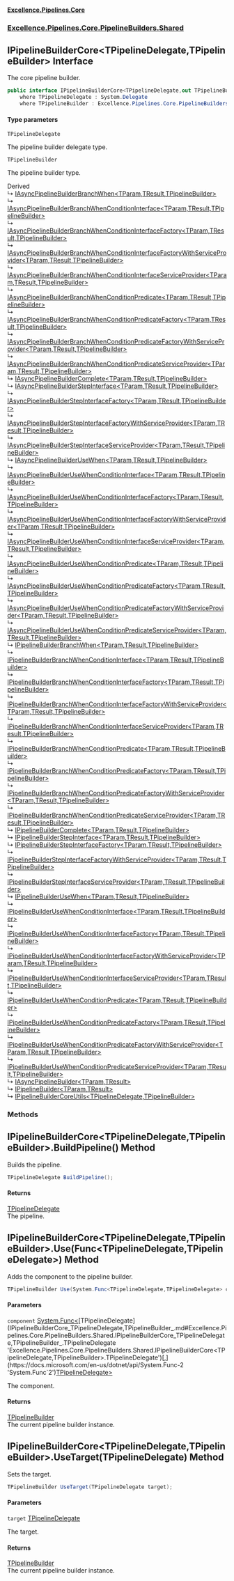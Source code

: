 #### [Excellence.Pipelines.Core](Excellence.Pipelines.md 'Excellence.Pipelines')
### [Excellence.Pipelines.Core.PipelineBuilders.Shared](Excellence.Pipelines.md#Excellence.Pipelines.Core.PipelineBuilders.Shared 'Excellence.Pipelines.Core.PipelineBuilders.Shared')

## IPipelineBuilderCore<TPipelineDelegate,TPipelineBuilder> Interface

The core pipeline builder.

```csharp
public interface IPipelineBuilderCore<TPipelineDelegate,out TPipelineBuilder>
    where TPipelineDelegate : System.Delegate
    where TPipelineBuilder : Excellence.Pipelines.Core.PipelineBuilders.Shared.IPipelineBuilderCore<TPipelineDelegate, TPipelineBuilder>
```
#### Type parameters

<a name='Excellence.Pipelines.Core.PipelineBuilders.Shared.IPipelineBuilderCore_TPipelineDelegate,TPipelineBuilder_.TPipelineDelegate'></a>

`TPipelineDelegate`

The pipeline builder delegate type.

<a name='Excellence.Pipelines.Core.PipelineBuilders.Shared.IPipelineBuilderCore_TPipelineDelegate,TPipelineBuilder_.TPipelineBuilder'></a>

`TPipelineBuilder`

The pipeline builder type.

Derived  
&#8627; [IAsyncPipelineBuilderBranchWhen&lt;TParam,TResult,TPipelineBuilder&gt;](IAsyncPipelineBuilderBranchWhen_TParam,TResult,TPipelineBuilder_.md 'Excellence.Pipelines.Core.PipelineBuilders.Async.IAsyncPipelineBuilderBranchWhen<TParam,TResult,TPipelineBuilder>')  
&#8627; [IAsyncPipelineBuilderBranchWhenConditionInterface&lt;TParam,TResult,TPipelineBuilder&gt;](IAsyncPipelineBuilderBranchWhenConditionInterface_TParam,TResult,TPipelineBuilder_.md 'Excellence.Pipelines.Core.PipelineBuilders.Async.IAsyncPipelineBuilderBranchWhenConditionInterface<TParam,TResult,TPipelineBuilder>')  
&#8627; [IAsyncPipelineBuilderBranchWhenConditionInterfaceFactory&lt;TParam,TResult,TPipelineBuilder&gt;](IAsyncPipelineBuilderBranchWhenConditionInterfaceFactory_TParam,TResult,TPipelineBuilder_.md 'Excellence.Pipelines.Core.PipelineBuilders.Async.IAsyncPipelineBuilderBranchWhenConditionInterfaceFactory<TParam,TResult,TPipelineBuilder>')  
&#8627; [IAsyncPipelineBuilderBranchWhenConditionInterfaceFactoryWithServiceProvider&lt;TParam,TResult,TPipelineBuilder&gt;](IAsyncPipelineBuilderBranchWhenConditionInterfaceFactoryWithServiceProvider_TParam,TResult,TPipelineBuilder_.md 'Excellence.Pipelines.Core.PipelineBuilders.Async.IAsyncPipelineBuilderBranchWhenConditionInterfaceFactoryWithServiceProvider<TParam,TResult,TPipelineBuilder>')  
&#8627; [IAsyncPipelineBuilderBranchWhenConditionInterfaceServiceProvider&lt;TParam,TResult,TPipelineBuilder&gt;](IAsyncPipelineBuilderBranchWhenConditionInterfaceServiceProvider_TParam,TResult,TPipelineBuilder_.md 'Excellence.Pipelines.Core.PipelineBuilders.Async.IAsyncPipelineBuilderBranchWhenConditionInterfaceServiceProvider<TParam,TResult,TPipelineBuilder>')  
&#8627; [IAsyncPipelineBuilderBranchWhenConditionPredicate&lt;TParam,TResult,TPipelineBuilder&gt;](IAsyncPipelineBuilderBranchWhenConditionPredicate_TParam,TResult,TPipelineBuilder_.md 'Excellence.Pipelines.Core.PipelineBuilders.Async.IAsyncPipelineBuilderBranchWhenConditionPredicate<TParam,TResult,TPipelineBuilder>')  
&#8627; [IAsyncPipelineBuilderBranchWhenConditionPredicateFactory&lt;TParam,TResult,TPipelineBuilder&gt;](IAsyncPipelineBuilderBranchWhenConditionPredicateFactory_TParam,TResult,TPipelineBuilder_.md 'Excellence.Pipelines.Core.PipelineBuilders.Async.IAsyncPipelineBuilderBranchWhenConditionPredicateFactory<TParam,TResult,TPipelineBuilder>')  
&#8627; [IAsyncPipelineBuilderBranchWhenConditionPredicateFactoryWithServiceProvider&lt;TParam,TResult,TPipelineBuilder&gt;](IAsyncPipelineBuilderBranchWhenConditionPredicateFactoryWithServiceProvider_TParam,TResult,TPipelineBuilder_.md 'Excellence.Pipelines.Core.PipelineBuilders.Async.IAsyncPipelineBuilderBranchWhenConditionPredicateFactoryWithServiceProvider<TParam,TResult,TPipelineBuilder>')  
&#8627; [IAsyncPipelineBuilderBranchWhenConditionPredicateServiceProvider&lt;TParam,TResult,TPipelineBuilder&gt;](IAsyncPipelineBuilderBranchWhenConditionPredicateServiceProvider_TParam,TResult,TPipelineBuilder_.md 'Excellence.Pipelines.Core.PipelineBuilders.Async.IAsyncPipelineBuilderBranchWhenConditionPredicateServiceProvider<TParam,TResult,TPipelineBuilder>')  
&#8627; [IAsyncPipelineBuilderComplete&lt;TParam,TResult,TPipelineBuilder&gt;](IAsyncPipelineBuilderComplete_TParam,TResult,TPipelineBuilder_.md 'Excellence.Pipelines.Core.PipelineBuilders.Async.IAsyncPipelineBuilderComplete<TParam,TResult,TPipelineBuilder>')  
&#8627; [IAsyncPipelineBuilderStepInterface&lt;TParam,TResult,TPipelineBuilder&gt;](IAsyncPipelineBuilderStepInterface_TParam,TResult,TPipelineBuilder_.md 'Excellence.Pipelines.Core.PipelineBuilders.Async.IAsyncPipelineBuilderStepInterface<TParam,TResult,TPipelineBuilder>')  
&#8627; [IAsyncPipelineBuilderStepInterfaceFactory&lt;TParam,TResult,TPipelineBuilder&gt;](IAsyncPipelineBuilderStepInterfaceFactory_TParam,TResult,TPipelineBuilder_.md 'Excellence.Pipelines.Core.PipelineBuilders.Async.IAsyncPipelineBuilderStepInterfaceFactory<TParam,TResult,TPipelineBuilder>')  
&#8627; [IAsyncPipelineBuilderStepInterfaceFactoryWithServiceProvider&lt;TParam,TResult,TPipelineBuilder&gt;](IAsyncPipelineBuilderStepInterfaceFactoryWithServiceProvider_TParam,TResult,TPipelineBuilder_.md 'Excellence.Pipelines.Core.PipelineBuilders.Async.IAsyncPipelineBuilderStepInterfaceFactoryWithServiceProvider<TParam,TResult,TPipelineBuilder>')  
&#8627; [IAsyncPipelineBuilderStepInterfaceServiceProvider&lt;TParam,TResult,TPipelineBuilder&gt;](IAsyncPipelineBuilderStepInterfaceServiceProvider_TParam,TResult,TPipelineBuilder_.md 'Excellence.Pipelines.Core.PipelineBuilders.Async.IAsyncPipelineBuilderStepInterfaceServiceProvider<TParam,TResult,TPipelineBuilder>')  
&#8627; [IAsyncPipelineBuilderUseWhen&lt;TParam,TResult,TPipelineBuilder&gt;](IAsyncPipelineBuilderUseWhen_TParam,TResult,TPipelineBuilder_.md 'Excellence.Pipelines.Core.PipelineBuilders.Async.IAsyncPipelineBuilderUseWhen<TParam,TResult,TPipelineBuilder>')  
&#8627; [IAsyncPipelineBuilderUseWhenConditionInterface&lt;TParam,TResult,TPipelineBuilder&gt;](IAsyncPipelineBuilderUseWhenConditionInterface_TParam,TResult,TPipelineBuilder_.md 'Excellence.Pipelines.Core.PipelineBuilders.Async.IAsyncPipelineBuilderUseWhenConditionInterface<TParam,TResult,TPipelineBuilder>')  
&#8627; [IAsyncPipelineBuilderUseWhenConditionInterfaceFactory&lt;TParam,TResult,TPipelineBuilder&gt;](IAsyncPipelineBuilderUseWhenConditionInterfaceFactory_TParam,TResult,TPipelineBuilder_.md 'Excellence.Pipelines.Core.PipelineBuilders.Async.IAsyncPipelineBuilderUseWhenConditionInterfaceFactory<TParam,TResult,TPipelineBuilder>')  
&#8627; [IAsyncPipelineBuilderUseWhenConditionInterfaceFactoryWithServiceProvider&lt;TParam,TResult,TPipelineBuilder&gt;](IAsyncPipelineBuilderUseWhenConditionInterfaceFactoryWithServiceProvider_TParam,TResult,TPipelineBuilder_.md 'Excellence.Pipelines.Core.PipelineBuilders.Async.IAsyncPipelineBuilderUseWhenConditionInterfaceFactoryWithServiceProvider<TParam,TResult,TPipelineBuilder>')  
&#8627; [IAsyncPipelineBuilderUseWhenConditionInterfaceServiceProvider&lt;TParam,TResult,TPipelineBuilder&gt;](IAsyncPipelineBuilderUseWhenConditionInterfaceServiceProvider_TParam,TResult,TPipelineBuilder_.md 'Excellence.Pipelines.Core.PipelineBuilders.Async.IAsyncPipelineBuilderUseWhenConditionInterfaceServiceProvider<TParam,TResult,TPipelineBuilder>')  
&#8627; [IAsyncPipelineBuilderUseWhenConditionPredicate&lt;TParam,TResult,TPipelineBuilder&gt;](IAsyncPipelineBuilderUseWhenConditionPredicate_TParam,TResult,TPipelineBuilder_.md 'Excellence.Pipelines.Core.PipelineBuilders.Async.IAsyncPipelineBuilderUseWhenConditionPredicate<TParam,TResult,TPipelineBuilder>')  
&#8627; [IAsyncPipelineBuilderUseWhenConditionPredicateFactory&lt;TParam,TResult,TPipelineBuilder&gt;](IAsyncPipelineBuilderUseWhenConditionPredicateFactory_TParam,TResult,TPipelineBuilder_.md 'Excellence.Pipelines.Core.PipelineBuilders.Async.IAsyncPipelineBuilderUseWhenConditionPredicateFactory<TParam,TResult,TPipelineBuilder>')  
&#8627; [IAsyncPipelineBuilderUseWhenConditionPredicateFactoryWithServiceProvider&lt;TParam,TResult,TPipelineBuilder&gt;](IAsyncPipelineBuilderUseWhenConditionPredicateFactoryWithServiceProvider_TParam,TResult,TPipelineBuilder_.md 'Excellence.Pipelines.Core.PipelineBuilders.Async.IAsyncPipelineBuilderUseWhenConditionPredicateFactoryWithServiceProvider<TParam,TResult,TPipelineBuilder>')  
&#8627; [IAsyncPipelineBuilderUseWhenConditionPredicateServiceProvider&lt;TParam,TResult,TPipelineBuilder&gt;](IAsyncPipelineBuilderUseWhenConditionPredicateServiceProvider_TParam,TResult,TPipelineBuilder_.md 'Excellence.Pipelines.Core.PipelineBuilders.Async.IAsyncPipelineBuilderUseWhenConditionPredicateServiceProvider<TParam,TResult,TPipelineBuilder>')  
&#8627; [IPipelineBuilderBranchWhen&lt;TParam,TResult,TPipelineBuilder&gt;](IPipelineBuilderBranchWhen_TParam,TResult,TPipelineBuilder_.md 'Excellence.Pipelines.Core.PipelineBuilders.Default.IPipelineBuilderBranchWhen<TParam,TResult,TPipelineBuilder>')  
&#8627; [IPipelineBuilderBranchWhenConditionInterface&lt;TParam,TResult,TPipelineBuilder&gt;](IPipelineBuilderBranchWhenConditionInterface_TParam,TResult,TPipelineBuilder_.md 'Excellence.Pipelines.Core.PipelineBuilders.Default.IPipelineBuilderBranchWhenConditionInterface<TParam,TResult,TPipelineBuilder>')  
&#8627; [IPipelineBuilderBranchWhenConditionInterfaceFactory&lt;TParam,TResult,TPipelineBuilder&gt;](IPipelineBuilderBranchWhenConditionInterfaceFactory_TParam,TResult,TPipelineBuilder_.md 'Excellence.Pipelines.Core.PipelineBuilders.Default.IPipelineBuilderBranchWhenConditionInterfaceFactory<TParam,TResult,TPipelineBuilder>')  
&#8627; [IPipelineBuilderBranchWhenConditionInterfaceFactoryWithServiceProvider&lt;TParam,TResult,TPipelineBuilder&gt;](IPipelineBuilderBranchWhenConditionInterfaceFactoryWithServiceProvider_TParam,TResult,TPipelineBuilder_.md 'Excellence.Pipelines.Core.PipelineBuilders.Default.IPipelineBuilderBranchWhenConditionInterfaceFactoryWithServiceProvider<TParam,TResult,TPipelineBuilder>')  
&#8627; [IPipelineBuilderBranchWhenConditionInterfaceServiceProvider&lt;TParam,TResult,TPipelineBuilder&gt;](IPipelineBuilderBranchWhenConditionInterfaceServiceProvider_TParam,TResult,TPipelineBuilder_.md 'Excellence.Pipelines.Core.PipelineBuilders.Default.IPipelineBuilderBranchWhenConditionInterfaceServiceProvider<TParam,TResult,TPipelineBuilder>')  
&#8627; [IPipelineBuilderBranchWhenConditionPredicate&lt;TParam,TResult,TPipelineBuilder&gt;](IPipelineBuilderBranchWhenConditionPredicate_TParam,TResult,TPipelineBuilder_.md 'Excellence.Pipelines.Core.PipelineBuilders.Default.IPipelineBuilderBranchWhenConditionPredicate<TParam,TResult,TPipelineBuilder>')  
&#8627; [IPipelineBuilderBranchWhenConditionPredicateFactory&lt;TParam,TResult,TPipelineBuilder&gt;](IPipelineBuilderBranchWhenConditionPredicateFactory_TParam,TResult,TPipelineBuilder_.md 'Excellence.Pipelines.Core.PipelineBuilders.Default.IPipelineBuilderBranchWhenConditionPredicateFactory<TParam,TResult,TPipelineBuilder>')  
&#8627; [IPipelineBuilderBranchWhenConditionPredicateFactoryWithServiceProvider&lt;TParam,TResult,TPipelineBuilder&gt;](IPipelineBuilderBranchWhenConditionPredicateFactoryWithServiceProvider_TParam,TResult,TPipelineBuilder_.md 'Excellence.Pipelines.Core.PipelineBuilders.Default.IPipelineBuilderBranchWhenConditionPredicateFactoryWithServiceProvider<TParam,TResult,TPipelineBuilder>')  
&#8627; [IPipelineBuilderBranchWhenConditionPredicateServiceProvider&lt;TParam,TResult,TPipelineBuilder&gt;](IPipelineBuilderBranchWhenConditionPredicateServiceProvider_TParam,TResult,TPipelineBuilder_.md 'Excellence.Pipelines.Core.PipelineBuilders.Default.IPipelineBuilderBranchWhenConditionPredicateServiceProvider<TParam,TResult,TPipelineBuilder>')  
&#8627; [IPipelineBuilderComplete&lt;TParam,TResult,TPipelineBuilder&gt;](IPipelineBuilderComplete_TParam,TResult,TPipelineBuilder_.md 'Excellence.Pipelines.Core.PipelineBuilders.Default.IPipelineBuilderComplete<TParam,TResult,TPipelineBuilder>')  
&#8627; [IPipelineBuilderStepInterface&lt;TParam,TResult,TPipelineBuilder&gt;](IPipelineBuilderStepInterface_TParam,TResult,TPipelineBuilder_.md 'Excellence.Pipelines.Core.PipelineBuilders.Default.IPipelineBuilderStepInterface<TParam,TResult,TPipelineBuilder>')  
&#8627; [IPipelineBuilderStepInterfaceFactory&lt;TParam,TResult,TPipelineBuilder&gt;](IPipelineBuilderStepInterfaceFactory_TParam,TResult,TPipelineBuilder_.md 'Excellence.Pipelines.Core.PipelineBuilders.Default.IPipelineBuilderStepInterfaceFactory<TParam,TResult,TPipelineBuilder>')  
&#8627; [IPipelineBuilderStepInterfaceFactoryWithServiceProvider&lt;TParam,TResult,TPipelineBuilder&gt;](IPipelineBuilderStepInterfaceFactoryWithServiceProvider_TParam,TResult,TPipelineBuilder_.md 'Excellence.Pipelines.Core.PipelineBuilders.Default.IPipelineBuilderStepInterfaceFactoryWithServiceProvider<TParam,TResult,TPipelineBuilder>')  
&#8627; [IPipelineBuilderStepInterfaceServiceProvider&lt;TParam,TResult,TPipelineBuilder&gt;](IPipelineBuilderStepInterfaceServiceProvider_TParam,TResult,TPipelineBuilder_.md 'Excellence.Pipelines.Core.PipelineBuilders.Default.IPipelineBuilderStepInterfaceServiceProvider<TParam,TResult,TPipelineBuilder>')  
&#8627; [IPipelineBuilderUseWhen&lt;TParam,TResult,TPipelineBuilder&gt;](IPipelineBuilderUseWhen_TParam,TResult,TPipelineBuilder_.md 'Excellence.Pipelines.Core.PipelineBuilders.Default.IPipelineBuilderUseWhen<TParam,TResult,TPipelineBuilder>')  
&#8627; [IPipelineBuilderUseWhenConditionInterface&lt;TParam,TResult,TPipelineBuilder&gt;](IPipelineBuilderUseWhenConditionInterface_TParam,TResult,TPipelineBuilder_.md 'Excellence.Pipelines.Core.PipelineBuilders.Default.IPipelineBuilderUseWhenConditionInterface<TParam,TResult,TPipelineBuilder>')  
&#8627; [IPipelineBuilderUseWhenConditionInterfaceFactory&lt;TParam,TResult,TPipelineBuilder&gt;](IPipelineBuilderUseWhenConditionInterfaceFactory_TParam,TResult,TPipelineBuilder_.md 'Excellence.Pipelines.Core.PipelineBuilders.Default.IPipelineBuilderUseWhenConditionInterfaceFactory<TParam,TResult,TPipelineBuilder>')  
&#8627; [IPipelineBuilderUseWhenConditionInterfaceFactoryWithServiceProvider&lt;TParam,TResult,TPipelineBuilder&gt;](IPipelineBuilderUseWhenConditionInterfaceFactoryWithServiceProvider_TParam,TResult,TPipelineBuilder_.md 'Excellence.Pipelines.Core.PipelineBuilders.Default.IPipelineBuilderUseWhenConditionInterfaceFactoryWithServiceProvider<TParam,TResult,TPipelineBuilder>')  
&#8627; [IPipelineBuilderUseWhenConditionInterfaceServiceProvider&lt;TParam,TResult,TPipelineBuilder&gt;](IPipelineBuilderUseWhenConditionInterfaceServiceProvider_TParam,TResult,TPipelineBuilder_.md 'Excellence.Pipelines.Core.PipelineBuilders.Default.IPipelineBuilderUseWhenConditionInterfaceServiceProvider<TParam,TResult,TPipelineBuilder>')  
&#8627; [IPipelineBuilderUseWhenConditionPredicate&lt;TParam,TResult,TPipelineBuilder&gt;](IPipelineBuilderUseWhenConditionPredicate_TParam,TResult,TPipelineBuilder_.md 'Excellence.Pipelines.Core.PipelineBuilders.Default.IPipelineBuilderUseWhenConditionPredicate<TParam,TResult,TPipelineBuilder>')  
&#8627; [IPipelineBuilderUseWhenConditionPredicateFactory&lt;TParam,TResult,TPipelineBuilder&gt;](IPipelineBuilderUseWhenConditionPredicateFactory_TParam,TResult,TPipelineBuilder_.md 'Excellence.Pipelines.Core.PipelineBuilders.Default.IPipelineBuilderUseWhenConditionPredicateFactory<TParam,TResult,TPipelineBuilder>')  
&#8627; [IPipelineBuilderUseWhenConditionPredicateFactoryWithServiceProvider&lt;TParam,TResult,TPipelineBuilder&gt;](IPipelineBuilderUseWhenConditionPredicateFactoryWithServiceProvider_TParam,TResult,TPipelineBuilder_.md 'Excellence.Pipelines.Core.PipelineBuilders.Default.IPipelineBuilderUseWhenConditionPredicateFactoryWithServiceProvider<TParam,TResult,TPipelineBuilder>')  
&#8627; [IPipelineBuilderUseWhenConditionPredicateServiceProvider&lt;TParam,TResult,TPipelineBuilder&gt;](IPipelineBuilderUseWhenConditionPredicateServiceProvider_TParam,TResult,TPipelineBuilder_.md 'Excellence.Pipelines.Core.PipelineBuilders.Default.IPipelineBuilderUseWhenConditionPredicateServiceProvider<TParam,TResult,TPipelineBuilder>')  
&#8627; [IAsyncPipelineBuilder&lt;TParam,TResult&gt;](IAsyncPipelineBuilder_TParam,TResult_.md 'Excellence.Pipelines.Core.PipelineBuilders.IAsyncPipelineBuilder<TParam,TResult>')  
&#8627; [IPipelineBuilder&lt;TParam,TResult&gt;](IPipelineBuilder_TParam,TResult_.md 'Excellence.Pipelines.Core.PipelineBuilders.IPipelineBuilder<TParam,TResult>')  
&#8627; [IPipelineBuilderCoreUtils&lt;TPipelineDelegate,TPipelineBuilder&gt;](IPipelineBuilderCoreUtils_TPipelineDelegate,TPipelineBuilder_.md 'Excellence.Pipelines.Core.PipelineBuilders.Shared.IPipelineBuilderCoreUtils<TPipelineDelegate,TPipelineBuilder>')
### Methods

<a name='Excellence.Pipelines.Core.PipelineBuilders.Shared.IPipelineBuilderCore_TPipelineDelegate,TPipelineBuilder_.BuildPipeline()'></a>

## IPipelineBuilderCore<TPipelineDelegate,TPipelineBuilder>.BuildPipeline() Method

Builds the pipeline.

```csharp
TPipelineDelegate BuildPipeline();
```

#### Returns
[TPipelineDelegate](IPipelineBuilderCore_TPipelineDelegate,TPipelineBuilder_.md#Excellence.Pipelines.Core.PipelineBuilders.Shared.IPipelineBuilderCore_TPipelineDelegate,TPipelineBuilder_.TPipelineDelegate 'Excellence.Pipelines.Core.PipelineBuilders.Shared.IPipelineBuilderCore<TPipelineDelegate,TPipelineBuilder>.TPipelineDelegate')  
The pipeline.

<a name='Excellence.Pipelines.Core.PipelineBuilders.Shared.IPipelineBuilderCore_TPipelineDelegate,TPipelineBuilder_.Use(System.Func_TPipelineDelegate,TPipelineDelegate_)'></a>

## IPipelineBuilderCore<TPipelineDelegate,TPipelineBuilder>.Use(Func<TPipelineDelegate,TPipelineDelegate>) Method

Adds the component to the pipeline builder.

```csharp
TPipelineBuilder Use(System.Func<TPipelineDelegate,TPipelineDelegate> component);
```
#### Parameters

<a name='Excellence.Pipelines.Core.PipelineBuilders.Shared.IPipelineBuilderCore_TPipelineDelegate,TPipelineBuilder_.Use(System.Func_TPipelineDelegate,TPipelineDelegate_).component'></a>

`component` [System.Func&lt;](https://docs.microsoft.com/en-us/dotnet/api/System.Func-2 'System.Func`2')[TPipelineDelegate](IPipelineBuilderCore_TPipelineDelegate,TPipelineBuilder_.md#Excellence.Pipelines.Core.PipelineBuilders.Shared.IPipelineBuilderCore_TPipelineDelegate,TPipelineBuilder_.TPipelineDelegate 'Excellence.Pipelines.Core.PipelineBuilders.Shared.IPipelineBuilderCore<TPipelineDelegate,TPipelineBuilder>.TPipelineDelegate')[,](https://docs.microsoft.com/en-us/dotnet/api/System.Func-2 'System.Func`2')[TPipelineDelegate](IPipelineBuilderCore_TPipelineDelegate,TPipelineBuilder_.md#Excellence.Pipelines.Core.PipelineBuilders.Shared.IPipelineBuilderCore_TPipelineDelegate,TPipelineBuilder_.TPipelineDelegate 'Excellence.Pipelines.Core.PipelineBuilders.Shared.IPipelineBuilderCore<TPipelineDelegate,TPipelineBuilder>.TPipelineDelegate')[&gt;](https://docs.microsoft.com/en-us/dotnet/api/System.Func-2 'System.Func`2')

The component.

#### Returns
[TPipelineBuilder](IPipelineBuilderCore_TPipelineDelegate,TPipelineBuilder_.md#Excellence.Pipelines.Core.PipelineBuilders.Shared.IPipelineBuilderCore_TPipelineDelegate,TPipelineBuilder_.TPipelineBuilder 'Excellence.Pipelines.Core.PipelineBuilders.Shared.IPipelineBuilderCore<TPipelineDelegate,TPipelineBuilder>.TPipelineBuilder')  
The current pipeline builder instance.

<a name='Excellence.Pipelines.Core.PipelineBuilders.Shared.IPipelineBuilderCore_TPipelineDelegate,TPipelineBuilder_.UseTarget(TPipelineDelegate)'></a>

## IPipelineBuilderCore<TPipelineDelegate,TPipelineBuilder>.UseTarget(TPipelineDelegate) Method

Sets the target.

```csharp
TPipelineBuilder UseTarget(TPipelineDelegate target);
```
#### Parameters

<a name='Excellence.Pipelines.Core.PipelineBuilders.Shared.IPipelineBuilderCore_TPipelineDelegate,TPipelineBuilder_.UseTarget(TPipelineDelegate).target'></a>

`target` [TPipelineDelegate](IPipelineBuilderCore_TPipelineDelegate,TPipelineBuilder_.md#Excellence.Pipelines.Core.PipelineBuilders.Shared.IPipelineBuilderCore_TPipelineDelegate,TPipelineBuilder_.TPipelineDelegate 'Excellence.Pipelines.Core.PipelineBuilders.Shared.IPipelineBuilderCore<TPipelineDelegate,TPipelineBuilder>.TPipelineDelegate')

The target.

#### Returns
[TPipelineBuilder](IPipelineBuilderCore_TPipelineDelegate,TPipelineBuilder_.md#Excellence.Pipelines.Core.PipelineBuilders.Shared.IPipelineBuilderCore_TPipelineDelegate,TPipelineBuilder_.TPipelineBuilder 'Excellence.Pipelines.Core.PipelineBuilders.Shared.IPipelineBuilderCore<TPipelineDelegate,TPipelineBuilder>.TPipelineBuilder')  
The current pipeline builder instance.